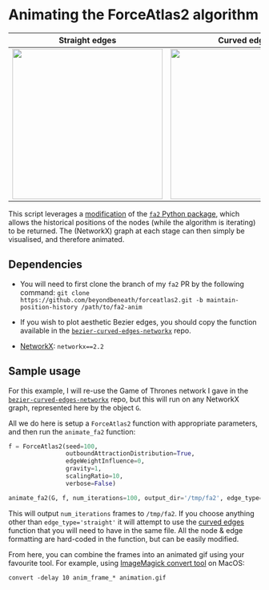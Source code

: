 # Animating the ForceAtlas2 algorithm

| Straight edges | Curved edges |
|---|---|
| <img src="https://github.com/beyondbeneath/animate-forceatlas2/blob/master/anim-straight.gif" height=300px> | <img src="https://github.com/beyondbeneath/animate-forceatlas2/blob/master/anim-curved.gif" height=300px> |

This script leverages a [modification](https://github.com/bhargavchippada/forceatlas2/pull/11) of the [`fa2` Python package](https://github.com/bhargavchippada/forceatlas2), which allows the historical positions of the nodes (while the algorithm is iterating) to be returned. The (NetworkX) graph at each stage can then simply be visualised, and therefore animated.

## Dependencies

* You will need to first clone the branch of my `fa2` PR by the following command: `git clone https://github.com/beyondbeneath/forceatlas2.git -b maintain-position-history /path/to/fa2-anim`

* If you wish to plot aesthetic Bezier edges, you should copy the function available in the [`bezier-curved-edges-networkx`](https://github.com/beyondbeneath/bezier-curved-edges-networkx) repo.

* [NetworkX](https://networkx.github.io/): `networkx==2.2`

## Sample usage

For this example, I will re-use the Game of Thrones network I gave in the [`bezier-curved-edges-networkx`](https://github.com/beyondbeneath/bezier-curved-edges-networkx) repo, but this will run on any NetworkX graph, represented here by the object `G`.

All we do here is setup a `ForceAtlas2` function with appropriate parameters, and then run the `animate_fa2` function:

```python
f = ForceAtlas2(seed=100,
                outboundAttractionDistribution=True,
                edgeWeightInfluence=0,
                gravity=1,
                scalingRatio=10,
                verbose=False)

animate_fa2(G, f, num_iterations=100, output_dir='/tmp/fa2', edge_type='straight')
```

This will output `num_iterations` frames to `/tmp/fa2`. If you choose anything other than `edge_type='straight'` it will attempt to use the [curved edges](https://github.com/beyondbeneath/bezier-curved-edges-networkx) function that you will need to have in the same file. All the node & edge formatting are hard-coded in the function, but can be easily modified.

From here, you can combine the frames into an animated gif using your favourite tool. For example, using [ImageMagick convert tool](https://imagemagick.org/script/convert.php) on MacOS:

```
convert -delay 10 anim_frame_* animation.gif
```
